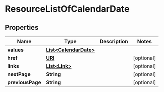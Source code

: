 

# ResourceListOfCalendarDate

## Properties

Name | Type | Description | Notes
------------ | ------------- | ------------- | -------------
**values** | [**List&lt;CalendarDate&gt;**](CalendarDate.md) |  | 
**href** | [**URI**](URI.md) |  |  [optional]
**links** | [**List&lt;Link&gt;**](Link.md) |  |  [optional]
**nextPage** | **String** |  |  [optional]
**previousPage** | **String** |  |  [optional]



